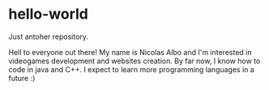 # hello-world
Just antoher repository.

Hell to everyone out there! My name is Nicolas Albo and I'm interested in videogames development and websites creation.
By far now, I know how to code in java and C++. I expect to learn more programming languages in a future :)
